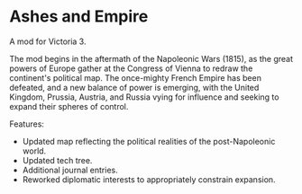 # Ashes and Empire
A mod for Victoria 3.

The mod begins in the aftermath of the Napoleonic Wars (1815), as the great powers of Europe gather at the Congress of Vienna to redraw the continent's political map. The once-mighty French Empire has been defeated, and a new balance of power is emerging, with the United Kingdom, Prussia, Austria, and Russia vying for influence and seeking to expand their spheres of control.

Features:
  * Updated map reflecting the political realities of the post-Napoleonic world.
  * Updated tech tree.
  * Additional journal entries.
  * Reworked diplomatic interests to appropriately constrain expansion.
